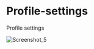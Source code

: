 # Profile-settings
Profile settings

![Screenshot_5](https://user-images.githubusercontent.com/87645525/230748433-9a4efecb-3f13-41cb-bd07-520240f8bed8.jpg)
